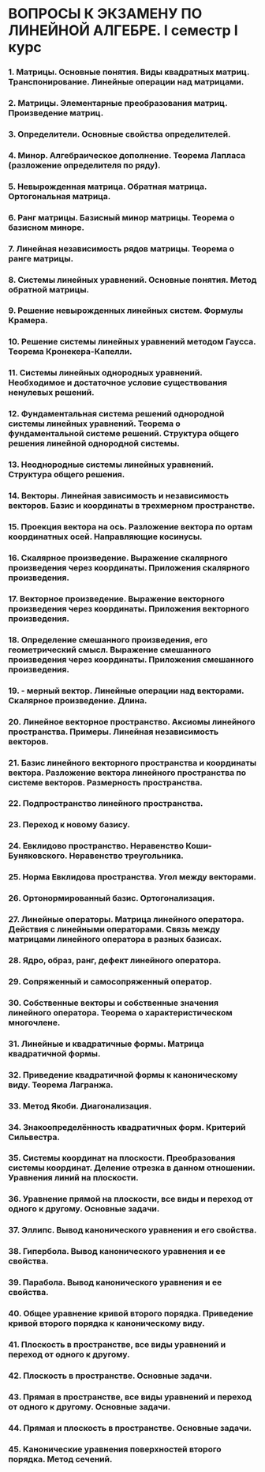 # ВОПРОСЫ К ЭКЗАМЕНУ ПО ЛИНЕЙНОЙ АЛГЕБРЕ. I семестр I курс

### 1. Матрицы. Основные понятия. Виды квадратных матриц. Транспонирование. Линейные операции над матрицами.

### 2. Матрицы. Элементарные преобразования матриц. Произведение матриц.

### 3. Определители. Основные свойства определителей.

### 4. Минор. Алгебраическое дополнение. Теорема Лапласа (разложение определителя по ряду).

### 5. Невырожденная матрица. Обратная матрица. Ортогональная матрица.

### 6. Ранг матрицы. Базисный минор матрицы. Теорема о базисном миноре.

### 7. Линейная независимость рядов матрицы. Теорема о ранге матрицы.

### 8. Системы линейных уравнений. Основные понятия. Метод обратной матрицы.

### 9. Решение невырожденных линейных систем. Формулы Крамера.

### 10. Решение системы линейных уравнений методом Гаусса. Теорема Кронекера-Капелли.

### 11. Системы линейных однородных уравнений. Необходимое и достаточное условие существования ненулевых решений.

### 12. Фундаментальная система решений однородной системы линейных уравнений. Теорема о фундаментальной системе решений. Структура общего решения линейной однородной системы.

### 13. Неоднородные системы линейных уравнений. Структура общего решения.

### 14. Векторы. Линейная зависимость и независимость векторов. Базис и координаты в трехмерном пространстве.

### 15. Проекция вектора на ось. Разложение вектора по ортам координатных осей. Направляющие косинусы.

### 16. Скалярное произведение. Выражение скалярного произведения через координаты. Приложения скалярного произведения.

### 17. Векторное произведение. Выражение векторного произведения через координаты. Приложения векторного произведения.

### 18. Определение смешанного произведения, его геометрический смысл. Выражение смешанного  произведения через координаты. Приложения смешанного произведения.

### 19. - мерный вектор. Линейные операции над векторами. Скалярное произведение. Длина.

### 20. Линейное векторное пространство. Аксиомы линейного пространства. Примеры. Линейная независимость векторов.

### 21. Базис линейного векторного пространства и координаты вектора. Разложение вектора линейного пространства по системе векторов. Размерность пространства.

### 22. Подпространство линейного пространства.

### 23. Переход к новому базису.

### 24. Евклидово пространство. Неравенство Коши- Буняковского. Неравенство треугольника.

### 25. Норма Евклидова пространства. Угол между векторами.

### 26. Ортонормированный базис. Ортогонализация.

### 27. Линейные операторы. Матрица линейного оператора. Действия с линейными операторами. Связь между матрицами линейного оператора в разных базисах.

### 28. Ядро, образ, ранг, дефект линейного оператора.

### 29. Сопряженный и самосопряженный оператор.

### 30. Собственные векторы и собственные значения линейного оператора. Теорема о характеристическом многочлене.

### 31. Линейные и квадратичные формы. Матрица квадратичной формы.

### 32. Приведение квадратичной формы к каноническому виду. Теорема Лагранжа.

### 33. Метод Якоби. Диагонализация.

### 34. Знакоопределённость квадратичных форм. Критерий Сильвестра.

### 35. Системы координат на плоскости. Преобразования системы координат. Деление отрезка в данном отношении. Уравнения линий на плоскости.

### 36. Уравнение прямой на плоскости, все виды и переход от одного к другому. Основные задачи.

### 37. Эллипс. Вывод канонического уравнения и его свойства.

### 38. Гипербола. Вывод канонического уравнения и ее свойства.

### 39. Парабола. Вывод канонического уравнения и ее свойства.

### 40. Общее уравнение кривой второго порядка. Приведение кривой второго порядка к каноническому виду.

### 41. Плоскость в пространстве, все виды уравнений и переход от одного к другому.

### 42. Плоскость в пространстве. Основные задачи.

### 43. Прямая в пространстве, все виды уравнений и переход от одного к другому. Основные задачи.

### 44. Прямая и плоскость в пространстве. Основные задачи.

### 45. Канонические уравнения поверхностей второго порядка. Метод сечений.